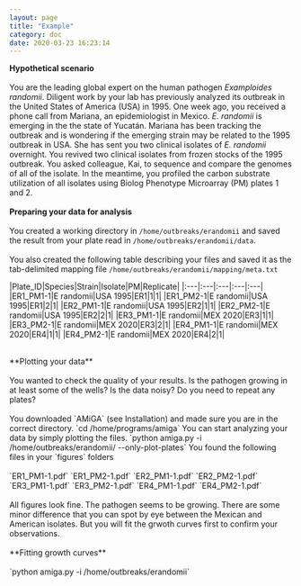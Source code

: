 ```yaml
---
layout: page
title: "Example"
category: doc
date: 2020-03-23 16:23:14
---
```


**Hypothetical scenario**
<br /><br/>
You are the leading global expert on the human pathogen *Examploides randomii*. Diligent work by your lab has previously analyzed its outbreak in the United States of America (USA) in 1995. One week ago, you received a phone call from Mariana, an epidemiologist in Mexico. *E. randomii* is emerging in the the state of Yucatán. Mariana has been tracking the outbreak and is wondering if the emerging strain may be related to the 1995 outbreak in USA. She has sent you two clinical isolates of *E. randomii* overnight. You revived two clinical isolates from frozen stocks of the 1995 outbreak. You asked colleague, Kai, to sequence and compare the genomes of all of the isolate. In the meantime, you profiled the carbon substrate utilization of all isolates using Biolog Phenotype Microarray (PM) plates 1 and 2.
<br /><br/>
**Preparing your data for analysis**
<br /><br/>
You created a working directory in `/home/outbreaks/erandomii` and saved the result from your plate read in `/home/outbreaks/erandomii/data`.
<br /><br/>
You also created the following table describing your files and saved it as the tab-delimited mapping file `/home/outbreaks/erandomii/mapping/meta.txt`
<br />

|Plate_ID|Species|Strain|Isolate|PM|Replicate|
|:---|:---|:---|:---|:---|
|ER1_PM1-1|E randomii|USA 1995|ER1|1|1|
|ER1_PM2-1|E randomii|USA 1995|ER1|2|1|
|ER2_PM1-1|E randomii|USA 1995|ER2|1|1|
|ER2_PM2-1|E randomii|USA 1995|ER2|2|1|
|ER3_PM1-1|E randomii|MEX 2020|ER3|1|1|
|ER3_PM2-1|E randomii|MEX 2020|ER3|2|1|
|ER4_PM1-1|E randomii|MEX 2020|ER4|1|1|
|ER4_PM2-1|E randomii|MEX 2020|ER4|2|1|

<br />
**Plotting your data**
<br /><br/>
You wanted to check the quality of your results. Is the pathogen growing in at least some of the wells? Is the data noisy? Do you need to repeat any plates?
<br /><br/>
You downloaded `AMiGA` (see Installation) and made sure you are in the correct directory.
`cd /home/programs/amiga`
You can start analyzing your data by simply plotting the files.
`python amiga.py -i /home/outbreaks/erandomii/ --only-plot-plates`
You found the following files in your `figures` folders
<br /><br/>
`ER1_PM1-1.pdf`
`ER1_PM2-1.pdf`
`ER2_PM1-1.pdf`
`ER2_PM2-1.pdf`
`ER3_PM1-1.pdf`
`ER3_PM2-1.pdf`
`ER4_PM1-1.pdf`
`ER4_PM2-1.pdf`
<br /><br/>
All figures look fine. The pathogen seems to be growing. There are some minor difference that you can spot by eye between the Mexican and American isolates. But you will fit the grwoth curves first to confirm your observations.
<br /><br/>
**Fitting growth curves**
<br /><br/>
`python amiga.py -i /home/outbreaks/erandomii`
